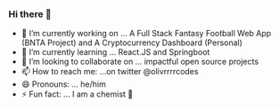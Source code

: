 ### Hi there 👋

- 🔭 I’m currently working on ... A Full Stack Fantasy Football Web App (BNTA Project) and A Cryptocurrency Dashboard (Personal)
- 🌱 I’m currently learning ... React.JS and Springboot 
- 👯 I’m looking to collaborate on ... impactful open source projects
- 📫 How to reach me: ...on twitter @olivrrrrcodes
- 😄 Pronouns: ... he/him
- ⚡ Fun fact: ... I am a chemist 🧪 

<!--
**olivrrrrr/olivrrrrr** is a ✨ _special_ ✨ repository because its `README.md` (this file) appears on your GitHub profile.

Here are some ideas to get you started:

- 🔭 I’m currently working on ...
- 🌱 I’m currently learning ...
- 👯 I’m looking to collaborate on ...
- 🤔 I’m looking for help with ...
- 💬 Ask me about ...
- 📫 How to reach me: ...
- 😄 Pronouns: ...
- ⚡ Fun fact: ...
-->
